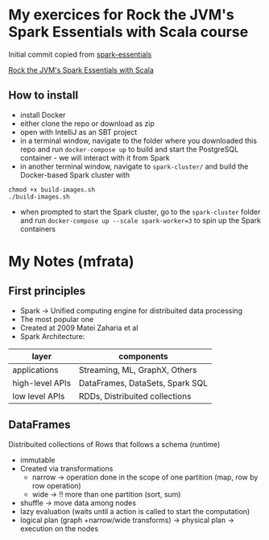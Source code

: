 # My exercices for Rock the JVM's Spark Essentials with Scala course

Initial commit copied from [spark-essentials](https://github.com/rockthejvm/spark-essentials)

[Rock the JVM's Spark Essentials with Scala](https://rockthejvm.com/course/spark-essentials)

## How to install

- install Docker
- either clone the repo or download as zip
- open with IntelliJ as an SBT project
- in a terminal window, navigate to the folder where you downloaded this repo and run `docker-compose up` to build and start the PostgreSQL container - we will interact with it from Spark
- in another terminal window, navigate to `spark-cluster/` and build the Docker-based Spark cluster with
```
chmod +x build-images.sh
./build-images.sh
```
- when prompted to start the Spark cluster, go to the `spark-cluster` folder and run `docker-compose up --scale spark-worker=3` to spin up the Spark containers



# My Notes (mfrata)

## First principles

* Spark -> Unified computing engine for distribuited data processing
* The most popular one
* Created at 2009 Matei Zaharia et al
* Spark Architecture:

| layer | components |
|---------------- | ------------------------------- |
| applications    | Streaming, ML, GraphX, Others   |
| high-level APIs | DataFrames, DataSets, Spark SQL |
| low level APIs  | RDDs, Distribuited collections  |

## DataFrames

Distribuited collections of Rows that follows a schema (runtime)

* immutable
* Created via transformations
  * narrow -> operation done in the scope of one partition (map, row by row operation)
  * wide -> !! more than one partition (sort, sum)
* shuffle -> move data among nodes
* lazy evaluation (waits until a action is called to start the computation)
* logical plan (graph +narrow/wide transforms) -> physical plan -> execution on the nodes

